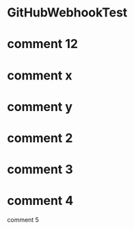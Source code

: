 # GitHubWebhookTest
# comment 12
# comment x
# comment y
# comment 2
# comment 3
# comment 4
comment 5
